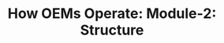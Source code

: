 ---
highlight: "false" 
title: "How OEMs Operate: Module-2: Structure"
description: "Understanding the various teams and support functions within the OEM organization helps customers be better prepared for acquisitions and be better positioned to maintain a beneficial relationship with the OEM over the course of the contract. .gov/.mil audience only"
url-link: "https://community.max.gov/download/attachments/2403246889/Module-2%20--%20IBT_OEM%20Operations_%20Structure.pdf?api=v2"
type: "PDF"
gov-only: "true"
is-external: "false"
publication-date: "July 01, 2023"
reading-time: "5"
resource-type: "Guidance"
filter: "acquisition-best-practices"
audience: "contracts-acquisitions"
branded-offerings: "it-buyers-training-support "
---